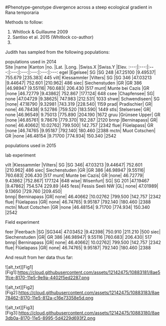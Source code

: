 #Phenotype-genotype divergence across a steep ecological gradient in Rana temporaria

Methods to follow: 

1. Whitlock & Guillaume 2009
2. Santiso et al. 2015 (Whitlock co-author)
3. 



Judith has sampled from the following populations:

populations used in 2014								
Site	|name	|Kanton	|no.	|Lat.	|Long.	|Swiss.X	|Swiss.Y	|Elev.
:---:|:---:|:---:|:---:|:---:|:---:|:---:|:---:
egel	|Egelsee|	SG	|SG 248	|47.25100	|9.49537|	755.679	|235.383|	445
vilt|	Kiessammler |Vilters|	SG	|SG 346	|47.03213	|9.44647|	752.601	|210.962|	486
siec|	Siechenstuden	|GR	|GR 386	|46.98947	|9.55116|	760.683|	206.430	|517
munt|	Munte bei Cazis	|GR	|none	|46.72779	|9.43862|	752.867	|177.124|	648
csee	|Chapfensee|	SG|	none	|47.04729	|9.38625|	747.983	|212.531|	1033
shwe|	Schwendiseen|	SG	|none|	47.18790	|9.32981	|743.319	|228.540|	1159
prad|	Pradischier|	GR|	none|	46.78438|	9.52786	|759.520	|183.590|	1449
stls|	Stelsersee|	GR|	none	|46.96549|	9.75013	|775.890	|204.190	|1672
gruu	|Grünsee Upper|	GR	|none	|46.85761|	9.78676	|779.370|	192.287	|2120
bnnp	|Berninapass|	GR|	none|	46.40662|	10.02762|	799.500|	142.757	|2342
flue|	Flüelapass|	GR	|none	|46.74765	|9.95187	|792.140|	180.460	|2388
mctn|	Muot Cotschen|	GR	|none	|46.48154	|9.71700	|774.934|	150.340	|2542
								
								
populations used in 2015		

lab experiment								

vilt	|Kiessammler |Vilters|	SG	|SG 346|	47.03213	|9.44647|	752.601	|210.962|	486
siec|	Siechenstuden	|GR	|GR 386	|46.98947	|9.55116|	760.683|	206.430	|517
munt|	Munte bei Cazis|	GR	|none|	46.72779|	9.43862	|752.867|	177.124	|648
wise|	Wisenfurt|	SG|	SG 201	|47.19467	|9.47862|	754.574	229.89	|445
fess|	Fessis Seeli NW	|GL|	none|	47.01989|	9.13650	|729.760	|209.450|	
bnnp|	Berninapass	|GR|	none|	46.40662	|10.02762	|799.500	|142.757	|2342
flue|	Flüelapass	|GR|	none|	46.74765|	9.95187	|792.140	|180.460	|2388
mctn|	Muot Cotschen	|GR	|none	|46.48154|	9.71700	|774.934|	150.340	|2542
								
Field experiment

feer	|Feerbach	|SG	|SG344|	47.03452	|9.42398|	750.910	|211.210	|500
siec|	Siechenstuden	|GR|	GR 386	|46.98947|	9.55116	|760.683|	206.430|	517
bnnp|	Berninapass	|GR|	none|	46.40662|	10.02762|	799.500	|142.757	|2342
flue|	Flüelapass	|GR|	none|	46.74765|	9.95187|	792.140	|180.460	|2388


And result from her data thus far: 

![alt_txt][Fig1]
[Fig1]:https://cloud.githubusercontent.com/assets/12142475/10883181/8ae51fce-8170-11e5-9e9a-4402f5ed2287.png

![alt_txt][Fig2]
[Fig2]:https://cloud.githubusercontent.com/assets/12142475/10883183/8ae78462-8170-11e5-812a-c16e73358e5d.png

![alt_txt][Fig3]
[Fig3]:https://cloud.githubusercontent.com/assets/12142475/10883180/8ae3db0a-8170-11e5-8995-5d4229d693f2.png

